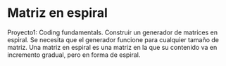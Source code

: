 # Matriz en espiral
Proyecto1: Coding fundamentals.
Construir un generador de matrices en espiral. Se necesita que el generador funcione para cualquier tamaño de matriz.
Una matriz en espiral es una matriz en la que su contenido va en incremento gradual, pero en forma de espiral.
